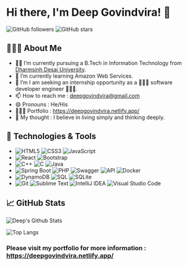 <!-- ## Hi there 👋 -->

# Hi there, I'm Deep Govindvira! 👋

![GitHub followers](https://img.shields.io/github/followers/deep-govindvira?label=Follow&style=social) ![GitHub stars](https://img.shields.io/github/stars/deep-govindvira?affiliations=OWNER%2CCOLLABORATOR&style=social)

## 🙋🏻‍♂️ About Me

<!-- - 🔭 I’m currently working on ...  -->
- 👨‍🎓 I’m currently pursuing a B.Tech in Information Technology from [Dharmsinh Desai University](https://www.ddu.ac.in).
- 🌱 I’m currently learning Amazon Web Services.
- 🤔 I’m I am seeking an internship opportunity as a 👨🏻‍💻 software developer engineer 👨🏻‍💻.
- 📫 How to reach me : deepgovindvira@gmail.com
- 😄 Pronouns : He/His
- 🙋🏻‍♂️ Portfolio : https://deepgovindvira.netlify.app/
- 🥱 My thought : I believe in living simply and thinking deeply.


## 🔧 Technologies & Tools

- ![HTML5](https://img.shields.io/badge/-HTML5-E34F26?style=flat&logo=HTML5&logoColor=white)
![CSS3](https://img.shields.io/badge/-CSS3-1572B6?style=flat&logo=CSS3&logoColor=white)
![JavaScript](https://img.shields.io/badge/-JavaScript-F7DF1E?style=flat&logo=JavaScript&logoColor=black)
- ![React](https://img.shields.io/badge/-React-61DAFB?style=flat&logo=React&logoColor=white)
![Bootstrap](https://img.shields.io/badge/-Bootstrap-563D7C?style=flat&logo=Bootstrap&logoColor=white)
- ![C++](https://img.shields.io/badge/-C%2B%2B-00599C?style=flat&logo=C%2B%2B&logoColor=white)
![C](https://img.shields.io/badge/-C-A8B9CC?style=flat&logo=C&logoColor=black)
![Java](https://img.shields.io/badge/-Java-007396?style=flat&logo=Java&logoColor=white)
- ![Spring Boot](https://img.shields.io/badge/-Spring%20Boot-6DB33F?style=flat&logo=Spring&logoColor=white)
![PHP](https://img.shields.io/badge/-PHP-777BB4?style=flat&logo=PHP&logoColor=white)
![Swagger](https://img.shields.io/badge/-Swagger-85EA2D?style=flat&logo=Swagger&logoColor=black)
![API](https://img.shields.io/badge/-API-0096D6?style=flat)
![Docker](https://img.shields.io/badge/-Docker-2496ED?style=flat&logo=Docker&logoColor=white)
- ![DynamoDB](https://img.shields.io/badge/-DynamoDB-4053D6?style=flat&logo=Amazon%20DynamoDB&logoColor=white)
![SQL](https://img.shields.io/badge/-SQL-4479A1?style=flat&logo=MySQL&logoColor=white)
![SQLite](https://img.shields.io/badge/-SQLite-003B57?style=flat&logo=SQLite&logoColor=white)
- ![Git](https://img.shields.io/badge/-Git-F05032?style=flat&logo=Git&logoColor=white)
![Sublime Text](https://img.shields.io/badge/-Sublime%20Text-FF9800?style=flat&logo=Sublime%20Text&logoColor=white)
![IntelliJ IDEA](https://img.shields.io/badge/-IntelliJ%20IDEA-000000?style=flat&logo=IntelliJ%20IDEA&logoColor=white)
![Visual Studio Code](https://img.shields.io/badge/-VS%20Code-007ACC?style=flat&logo=Visual%20Studio%20Code&logoColor=white)


## 📈 GitHub Stats

![Deep's Github Stats](https://github-readme-stats.vercel.app/api?username=deep-govindvira)
<!-- ![Deep's GitHub Stats](https://github-readme-stats.vercel.app/api?username=deep-govindvira&show_icons=true&hide_border=true&theme=radical) -->

![Top Langs](https://github-readme-stats.vercel.app/api/top-langs/?username=deep-govindvira&layout=compact)

<!-- ![Top Langs](https://github-readme-stats.vercel.app/api/top-langs/?username=deep-govindvira&layout=compact&theme=radical) -->

### Please visit my portfolio for more information : https://deepgovindvira.netlify.app/
